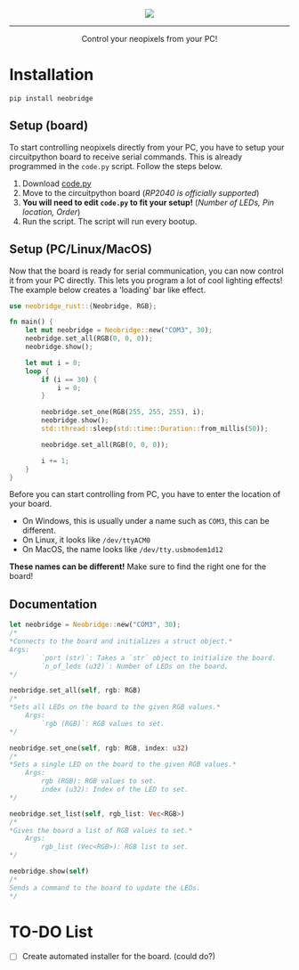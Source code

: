 <p align="center">
  <img src="https://github.com/porplax/neobridge/assets/66521670/23d60ffd-23db-4962-be2c-74dc497fe5ad">
</p>

--------

<p align="center">Control your neopixels from your PC!</p>

# Installation
`pip install neobridge`
## Setup (board)
To start controlling neopixels directly from your PC, you have to setup your circuitpython board to receive serial commands. This is already programmed in the `code.py` script. Follow the steps below.
1. Download [code.py](https://github.com/porplax/neobridge/blob/master/src/neobridge/code.py)
2. Move to the circuitpython board (*RP2040 is officially supported*)
3. **You will need to edit `code.py` to fit your setup!** (*Number of LEDs, Pin location, Order*)
4. Run the script.
The script will run every bootup.

## Setup (PC/Linux/MacOS)
Now that the board is ready for serial communication, you can now control it from your PC directly. This lets you program a lot of cool lighting effects! The example below creates a 'loading' bar like effect.
```rust
use neobridge_rust::{Neobridge, RGB};

fn main() {
    let mut neobridge = Neobridge::new("COM3", 30);
    neobridge.set_all(RGB(0, 0, 0));
    neobridge.show();

    let mut i = 0;
    loop {
        if (i == 30) {
            i = 0;
        }

        neobridge.set_one(RGB(255, 255, 255), i);
        neobridge.show();
        std::thread::sleep(std::time::Duration::from_millis(50));

        neobridge.set_all(RGB(0, 0, 0));

        i += 1;
    }
}
```
Before you can start controlling from PC, you have to enter the location of your board.
- On Windows, this is usually under a name such as `COM3`, this can be different.
- On Linux, it looks like `/dev/ttyACM0`
- On MacOS, the name looks like `/dev/tty.usbmodem1d12`


**These names can be different!**
Make sure to find the right one for the board!
## Documentation
```rust
let neobridge = Neobridge::new("COM3", 30);
/*
*Connects to the board and initializes a struct object.*
Args:
        `port (str)`: Takes a `str` object to initialize the board.
        `n_of_leds (u32)`: Number of LEDs on the board.
*/
```

```rust
neobridge.set_all(self, rgb: RGB)
/*
*Sets all LEDs on the board to the given RGB values.*
    Args:
        `rgb (RGB)`: RGB values to set.
*/
```

```rust
neobridge.set_one(self, rgb: RGB, index: u32)
/*
*Sets a single LED on the board to the given RGB values.*
    Args:
        rgb (RGB): RGB values to set.
        index (u32): Index of the LED to set.
*/
```

```rust
neobridge.set_list(self, rgb_list: Vec<RGB>)
/*
*Gives the board a list of RGB values to set.*
    Args:
        rgb_list (Vec<RGB>): RGB list to set.
*/
```

```rust
neobridge.show(self)
/*
Sends a command to the board to update the LEDs.
*/
```
# TO-DO List
- [ ] Create automated installer for the board. (could do?)

